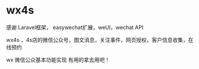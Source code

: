 # wx4s

感谢 Laravel框架， easywechat扩展，weUI，wechat API



wx4s ，4s店的微信公众号，图文消息，关注事件，网页授权，客户信息收集，在线预约

wx 微信公众基本功能实现
有用的拿去用吧！
